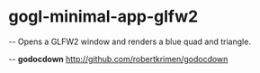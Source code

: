 # gogl-minimal-app-glfw2
--
Opens a GLFW2 window and renders a blue quad and triangle.

--
**godocdown** http://github.com/robertkrimen/godocdown

